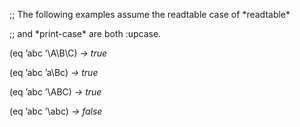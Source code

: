  



;; The following examples assume the readtable case of \*readtable\* 



;; and \*print-case\* are both :upcase. 



(eq ’abc ’\A\B\C) *→ true* 



(eq ’abc ’a\Bc) *→ true* 



(eq ’abc ’\ABC) *→ true* 



(eq ’abc ’\abc) *→ false* 



